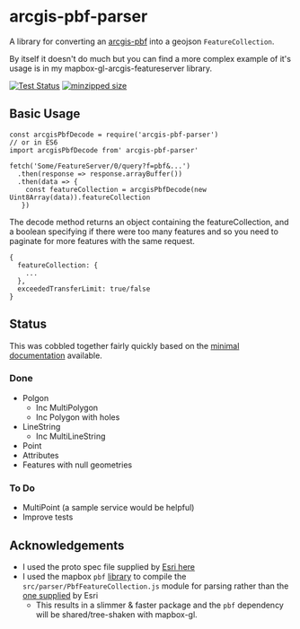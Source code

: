 # arcgis-pbf-parser
A library for converting an [arcgis-pbf](https://github.com/Esri/arcgis-pbf) into a geojson `FeatureCollection`.

By itself it doesn't do much but you can find a more complex example of it's usage is in my mapbox-gl-arcgis-featureserver library.

[![Test Status](https://github.com/rowanwins/arcgis-pbf-parser/workflows/Tests/badge.svg?branch=master)](https://github.com/rowanwins/arcgis-pbf-parser/actions)
[![minzipped size](https://badgen.net/bundlephobia/minzip/arcgis-pbf-parser)](https://esm.run/arcgis-pbf-parser)

## Basic Usage
````
const arcgisPbfDecode = require('arcgis-pbf-parser')
// or in ES6
import arcgisPbfDecode from' arcgis-pbf-parser'

fetch('Some/FeatureServer/0/query?f=pbf&...')
  .then(response => response.arrayBuffer())
  .then(data => {
    const featureCollection = arcgisPbfDecode(new Uint8Array(data)).featureCollection
   })
````

The decode method returns an object containing the featureCollection, and a boolean specifying if there were too many features and so you need to paginate for more features with the same request.
````
{
  featureCollection: {
    ...
  },
  exceededTransferLimit: true/false
}
````


## Status
This was cobbled together fairly quickly based on the [minimal documentation](https://github.com/Esri/arcgis-pbf/tree/main/proto/FeatureCollection) available.



### Done
- Polgon
  - Inc MultiPolygon
  - Inc Polygon with holes
- LineString
  - Inc MultiLineString
- Point
- Attributes
- Features with null geometries

### To Do
- MultiPoint (a sample service would be helpful)
- Improve tests


## Acknowledgements
- I used the proto spec file supplied by [Esri here](https://github.com/Esri/arcgis-pbf/blob/main/proto/FeatureCollection/FeatureCollection.proto)
- I used the mapbox `pbf` [library](https://github.com/mapbox/pbf) to compile the `src/parser/PbfFeatureCollection.js` module for parsing rather than the [one supplied](https://github.com/Esri/arcgis-pbf/blob/main/proto/FeatureCollection/parsers/js/FeatureCollection.js) by Esri 
  - This results in a slimmer & faster package and the `pbf` dependency will be shared/tree-shaken with mapbox-gl.

